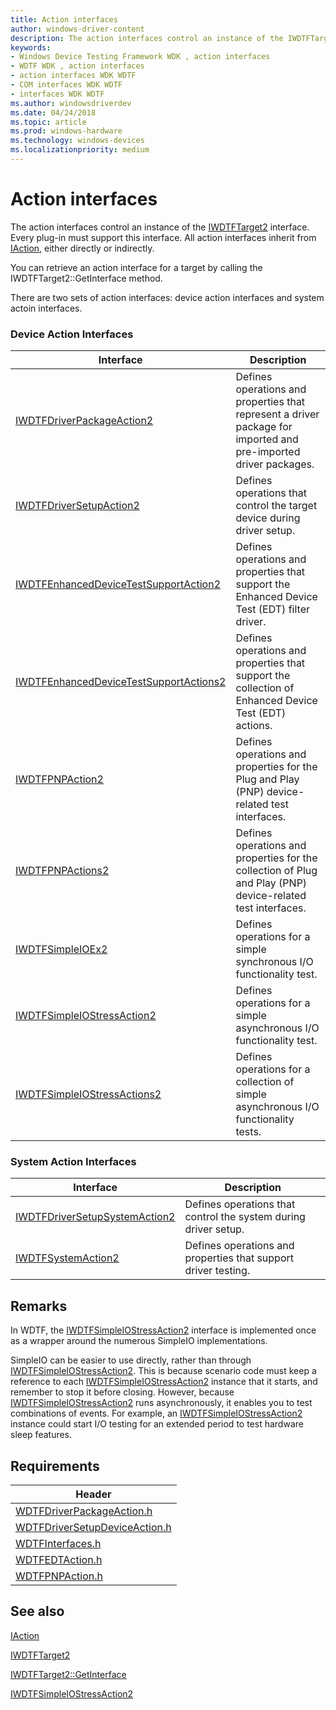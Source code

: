 ```yaml
---
title: Action interfaces
author: windows-driver-content
description: The action interfaces control an instance of the IWDTFTarget2 interface. Every plug-in must support this interface.
keywords:
- Windows Device Testing Framework WDK , action interfaces
- WDTF WDK , action interfaces
- action interfaces WDK WDTF
- COM interfaces WDK WDTF
- interfaces WDK WDTF
ms.author: windowsdriverdev
ms.date: 04/24/2018
ms.topic: article
ms.prod: windows-hardware
ms.technology: windows-devices
ms.localizationpriority: medium
---
```


# Action interfaces

The action interfaces control an instance of the [IWDTFTarget2](https://docs.microsoft.com/windows-hardware/drivers/ddi/content/wdtf/nn-wdtf-iwdtftarget2) interface. Every plug-in must support this interface. All action interfaces inherit from [IAction](https://docs.microsoft.com/windows-hardware/drivers/ddi/content/wdtf/nn-wdtf-iaction), either directly or indirectly. 

You can retrieve an action interface for a target by calling the IWDTFTarget2::GetInterface method.

There are two sets of action interfaces: device action interfaces and system actoin interfaces.

### Device Action Interfaces

| Interface | Description |
|-|-|
|[IWDTFDriverPackageAction2](https://docs.microsoft.com/windows-hardware/drivers/ddi/content/wdtfdriverpackageaction/nn-wdtfdriverpackageaction-iwdtfdriverpackageaction2) |  Defines operations and properties that represent a driver package for imported and pre-imported driver packages. |
|[IWDTFDriverSetupAction2](https://docs.microsoft.com/windows-hardware/drivers/ddi/content/wdtfdriversetupdeviceaction/nn-wdtfdriversetupdeviceaction-iwdtfdriversetupaction2) | Defines operations that control the target device during driver setup. |
|[IWDTFEnhancedDeviceTestSupportAction2](https://docs.microsoft.com/windows-hardware/drivers/ddi/content/wdtfedtaction/nn-wdtfedtaction-iwdtfenhanceddevicetestsupportaction2) | Defines operations and properties that support the Enhanced Device Test (EDT) filter driver. |
|[IWDTFEnhancedDeviceTestSupportActions2](https://docs.microsoft.com/windows-hardware/drivers/ddi/content/wdtfedtaction/nn-wdtfedtaction-iwdtfenhanceddevicetestsupportactions2) | Defines operations and properties that support the collection of Enhanced Device Test (EDT) actions. |
|[IWDTFPNPAction2](https://docs.microsoft.com/windows-hardware/drivers/ddi/content/wdtfpnpaction/nn-wdtfpnpaction-iwdtfpnpaction2) | Defines operations and properties for the Plug and Play (PNP) device-related test interfaces. |
|[IWDTFPNPActions2](https://docs.microsoft.com/windows-hardware/drivers/ddi/content/wdtfpnpaction/nn-wdtfpnpaction-iwdtfpnpactions2) |Defines operations and properties for the collection of Plug and Play (PNP) device-related test interfaces. |
|[IWDTFSimpleIOEx2](https://docs.microsoft.com/windows-hardware/drivers/ddi/content/wdtfinterfaces/nn-wdtfinterfaces-iwdtfsimpleioex2) | Defines operations for a simple synchronous I/O functionality test. |
|[IWDTFSimpleIOStressAction2](https://docs.microsoft.com/windows-hardware/drivers/ddi/content/wdtfinterfaces/nn-wdtfinterfaces-iwdtfsimpleiostressaction2) | Defines operations for a simple asynchronous I/O functionality test. |
|[IWDTFSimpleIOStressActions2](https://docs.microsoft.com/windows-hardware/drivers/ddi/content/wdtfinterfaces/nn-wdtfinterfaces-iwdtfsimpleiostressactions2) | Defines operations for a collection of simple asynchronous I/O functionality tests. |
 
### System Action Interfaces

| Interface | Description |
|-|-|
|[IWDTFDriverSetupSystemAction2](https://docs.microsoft.com/windows-hardware/drivers/ddi/content/wdtfdriversetupsystemaction/nn-wdtfdriversetupsystemaction-iwdtfdriversetupsystemaction2) | Defines operations that control the system during driver setup. |
|[IWDTFSystemAction2](https://docs.microsoft.com/windows-hardware/drivers/ddi/content/wdtfsystemaction/nn-wdtfsystemaction-iwdtfsystemaction2) | Defines operations and properties that support driver testing. |
 

## Remarks

In WDTF, the [IWDTFSimpleIOStressAction2](https://docs.microsoft.com/windows-hardware/drivers/ddi/content/wdtfinterfaces/nn-wdtfinterfaces-iwdtfsimpleiostressaction2) interface is implemented once as a wrapper around the numerous SimpleIO implementations.

SimpleIO can be easier to use directly, rather than through [IWDTFSimpleIOStressAction2](https://docs.microsoft.com/windows-hardware/drivers/ddi/content/wdtfinterfaces/nn-wdtfinterfaces-iwdtfsimpleiostressaction2). This is because scenario code must keep a reference to each [IWDTFSimpleIOStressAction2](https://docs.microsoft.com/windows-hardware/drivers/ddi/content/wdtfinterfaces/nn-wdtfinterfaces-iwdtfsimpleiostressaction2) instance that it starts, and remember to stop it before closing. However, because [IWDTFSimpleIOStressAction2](https://docs.microsoft.com/windows-hardware/drivers/ddi/content/wdtfinterfaces/nn-wdtfinterfaces-iwdtfsimpleiostressaction2) runs asynchronously, it enables you to test combinations of events. For example, an [IWDTFSimpleIOStressAction2](https://docs.microsoft.com/windows-hardware/drivers/ddi/content/wdtfinterfaces/nn-wdtfinterfaces-iwdtfsimpleiostressaction2) instance could start I/O testing for an extended period to test hardware sleep features.

## Requirements

| Header|
|-|
|[WDTFDriverPackageAction.h](https://docs.microsoft.com/windows-hardware/drivers/ddi/content/wdtfdriverpackageaction/index)|
|[WDTFDriverSetupDeviceAction.h](https://docs.microsoft.com/windows-hardware/drivers/ddi/content/wdtfdriversetupdeviceaction/index)|
|[WDTFInterfaces.h](https://docs.microsoft.com/windows-hardware/drivers/ddi/content/wdtfinterfaces/index) |
|[WDTFEDTAction.h](https://docs.microsoft.com/windows-hardware/drivers/ddi/content/wdtfedtaction/index) |
|[WDTFPNPAction.h](https://docs.microsoft.com/windows-hardware/drivers/ddi/content/wdtfpnpaction/index) |


## See also
[IAction](https://docs.microsoft.com/windows-hardware/drivers/ddi/content/wdtf/nn-wdtf-iaction)

[IWDTFTarget2](https://docs.microsoft.com/windows-hardware/drivers/ddi/content/wdtf/nn-wdtf-iwdtftarget2) 

[IWDTFTarget2::GetInterface](https://docs.microsoft.com/windows-hardware/drivers/ddi/content/wdtf/nf-wdtf-iwdtftarget2-getinterface)

[IWDTFSimpleIOStressAction2](https://docs.microsoft.com/windows-hardware/drivers/ddi/content/wdtfinterfaces/nn-wdtfinterfaces-iwdtfsimpleiostressaction2) 
